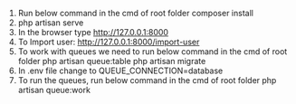 1) Run below command in the cmd of root folder
    composer install
2) php artisan serve
3) In the browser type http://127.0.0.1:8000
4) To Import user: http://127.0.0.1:8000/import-user
5) To work with queues we need to run below command in the cmd of root folder
    php artisan queue:table
    php artisan migrate
6) In .env file change to QUEUE_CONNECTION=database
7) To run the queues, run below command in the cmd of root folder
    php artisan queue:work
